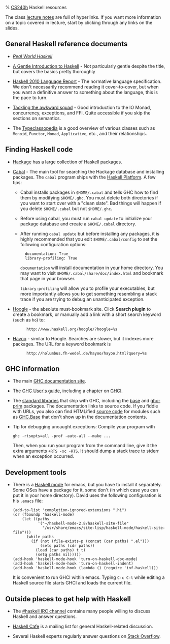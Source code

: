 % [CS240h](..) Haskell resources

The class [lecture notes](../notes/) are full of hyperlinks.  If you
want more information on a topic covered in lecture, start by clicking
through any links on the slides.

## General Haskell reference documents

* [*Real World Haskell*](http://book.realworldhaskell.org/)

* [A Gentle Introduction to Haskell](http://www.haskell.org/tutorial/)
\- Not particularly gentle despite the title, but covers the basics
pretty thoroughly

* [Haskell 2010 Language Report](http://www.haskell.org/onlinereport/haskell2010/)
\- The normative language specification.  We don't necessarily
recommend reading it cover-to-cover, but when you want a definitive
answer to something about the language, this is the pace to turn.

* [Tackling the awkward squad](http://research.microsoft.com/en-us/um/people/simonpj/papers/marktoberdorf/mark.pdf) 
\- Good introduction to the IO Monad, concurrency, exceptions, and
FFI.  Quite accessible if you skip the sections on semantics.

* The
  [Typeclassopedia](http://www.haskell.org/wikiupload/e/e9/Typeclassopedia.pdf)
  is a good overview of various classes such as `Monoid`, `Functor`,
  `Monad`, `Applicative`, etc., and their relationships.

## Finding Haskell code

* [Hackage](http://hackage.haskell.org/packages/archive/pkg-list.html)
  has a large collection of Haskell packages.

* [Cabal](http://www.haskell.org/ghc/docs/7.0-latest/html/Cabal/index.html) 
\- The main tool for searching the Hackage database and installing
packages.  The `cabal` program ships with the
[Haskell Platform][Platform].  A few tips:
    * Cabal installs packages in `$HOME/.cabal` and tells GHC how to
      find them by modifying `$HOME/.ghc`.  You must delete both
      directories if you want to start over with a "clean slate".  Bad
      things will happen if you delete `$HOME/.cabal` but not
      `$HOME/.ghc`.
    * Before using cabal, you must run `cabal update` to initialize
      your package database and create a `$HOME/.cabal` directory.
    * After running `cabal update` but before installing any packages,
      it is highly recommended that you edit `$HOME/.cabal/config` to
      set the following configuration options:

            documentation: True
            library-profiling: True

        `documentation` will install documentation in your home
        directory.  You may want to visit
        `$HOME/.cabal/share/doc/index.html` and bookmark that page in
        your browser.

        `library-profiling` will allow you to profile your
        executables, but more importantly allows you to get something
        resembling a stack trace if you are trying to debug an
        unanticipated exception.
      

* [Hoogle](http://www.haskell.org/hoogle/) - the absolute
  must-bookmark site.  Click **Search plugin** to create a bookmark,
  or manually add a link with a short search keyword (such as `ho`)
  to:

            http://www.haskell.org/hoogle/?hoogle=%s

* [Hayoo](http://holumbus.fh-wedel.de/hayoo/hayoo.html) - similar to
  Hoogle.  Searches are slower, but it indexes more packages.  The URL
  for a keyword bookmark is

            http://holumbus.fh-wedel.de/hayoo/hayoo.html?query=%s

## GHC information

* The main
  [GHC documentation site](http://haskell.org/haskellwiki/GHC).

* The
[GHC User's guide](http://www.haskell.org/ghc/docs/latest/html/users_guide/index.html),
including a chapter on
[GHCI](http://www.haskell.org/ghc/docs/latest/html/users_guide/ghci.html).

* The
[standard libraries](http://www.haskell.org/ghc/docs/latest/html/libraries/index.html)
that ship with GHC, including the
[base](http://www.haskell.org/ghc/docs/latest/html/libraries/base-4.4.0.0/index.html)
and
[ghc-prim](http://www.haskell.org/ghc/docs/latest/html/libraries/ghc-prim-0.2.0.0/index.html)
packages.  The documentation links to source code.  If you fiddle with
URLs, you also can find HTMLified
[source code](http://www.haskell.org/ghc/docs/latest/html/libraries/base-4.4.0.0/src/)
for modules such as
[GHC.Base](http://www.haskell.org/ghc/docs/latest/html/libraries/base-4.4.0.0/src/GHC-Base.html)
that don't show up in the documentation contents.

* Tip for debugging uncaught exceptions:  Compile your program with

    ~~~~
    ghc -rtsopts=all -prof -auto-all --make ...
    ~~~~

    Then, when you run your program from the command line, give it the
    extra arguments `+RTS -xc -RTS`.  It should dump a stack trace to
    stderr when an exception occurred.

## Development tools

* There is a
  [Haskell mode](http://projects.haskell.org/haskellmode-emacs/) for
  emacs, but you have to install it separately.  Some OSes have a
  package for it, some don't (in which case you can put it in your
  home directory).  David uses the following configuration is his
  `.emacs` file:

    ~~~~
    (add-to-list 'completion-ignored-extensions ".hi")
    (or (fboundp 'haskell-mode)
        (let ((paths
               '("~/haskell-mode-2.8/haskell-site-file"
                 "/usr/share/emacs/site-lisp/haskell-mode/haskell-site-file")))
          (while paths
            (if (not (file-exists-p (concat (car paths) ".el")))
                (setq paths (cdr paths))
              (load (car paths) t t)
              (setq paths nil)))))
    (add-hook 'haskell-mode-hook 'turn-on-haskell-doc-mode)
    (add-hook 'haskell-mode-hook 'turn-on-haskell-indent)
    (add-hook 'haskell-mode-hook (lambda () (require 'inf-haskell)))
    ~~~~

    It is convenient to run GHCI within emacs.  Typing `C-c C-l` while
    editing a Haskell source file starts GHCI and loads the current
    file.


## Outside places to get help with Haskell

* The
[#haskell IRC channel](http://www.haskell.org/haskellwiki/IRC_channel)
contains many people willing to discuss Haskell and answer questions.

* [Haskell Cafe](http://www.haskell.org/mailman/listinfo/haskell-cafe)
is a mailing list for general Haskell-related discussion.

* Several Haskell experts regularly answer questions on
[Stack Overflow](http://stackoverflow.com/questions/tagged/haskell).


[Platform]: http://hackage.haskell.org/platform/
